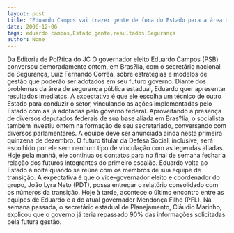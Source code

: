 ```yaml
---
layout: post
title: "Eduardo Campos vai trazer gente de fora do Estado para a área de segurança e promete resultados imediatos"
date: 2006-12-06
tags: eduardo campos,Estado,gente,resultados,Segurança
author: None
---
```

Da Editoria de Pol?tica do JC
O governador eleito Eduardo Campos (PSB) conversou demoradamente ontem, em Bras?lia, com o secretário nacional de Segurança, Luiz Fernando Corrêa, sobre estratégias e modelos de gestão que poderão ser adotados em seu futuro governo. Diante dos problemas da área de segurança pública estadual, Eduardo quer apresentar resultados imediatos. 
A expectativa é que ele escolha um técnico de outro Estado para conduzir o setor, vinculando as ações implementadas pelo Estado com as já adotadas pelo governo federal. 
Aproveitando a presença de diversos deputados federais de sua base aliada em Bras?lia, o socialista também investiu ontem na formação de seu secretariado, conversando com diversos parlamentares. A equipe deve ser anunciada ainda nesta primeira quinzena de dezembro. 
O futuro titular da Defesa Social, inclusive, será escolhido por ele sem nenhum tipo de vinculação com as legendas aliadas. Hoje pela manhã, ele continua os contatos para no final de semana fechar a relação dos futuros integrantes do primeiro escalão. Eduardo volta ao Estado à noite quando se reúne com os membros de sua equipe de transição. 
A expectativa é que o vice-governador eleito e coordenador do grupo, João Lyra Neto (PDT), possa entregar o relatório consolidado com os números da transição. Hoje à tarde, acontece o último encontro entre as equipes de Eduardo e a do atual governador Mendonça Filho (PFL). 
Na semana passada, o secretário estadual de Planejamento, Cláudio Marinho, explicou que o governo já teria repassado 90% das informações solicitadas pela futura gestão.  